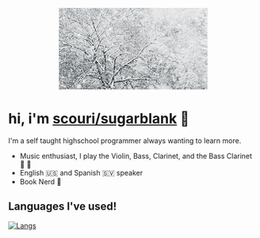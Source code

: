 <p align="center">
  <img src="https://github.com/SugarBlank/SugarBlank/blob/main/assets/Snow.gif">
</p>

# hi, i'm [scouri/sugarblank](https://github.com/SugarBlank) :wave:
I'm a self taught highschool programmer always wanting to learn more.
* Music enthusiast, I play the Violin, Bass, Clarinet, and the Bass Clarinet 🎵 :violin:
* English 🇺🇸 and Spanish 🇸🇻 speaker 
* Book Nerd 📖

## Languages I've used!

[![Langs](https://github-readme-stats.vercel.app/api/top-langs/?username=SugarBlank&layout=compact&theme=nord)](https://github.com/anuraghazra/github-readme-stats)

<!--
**SugarBlank/SugarBlank** is a ✨ _special_ ✨ repository because its `README.md` (this file) appears on your GitHub profile.

Here are some ideas to get you started:

- 🔭 I’m currently working on ...
- 🌱 I’m currently learning ...
- 👯 I’m looking to collaborate on ...
- 🤔 I’m looking for help with ...
- 💬 Ask me about ...
- 📫 How to reach me: ...
- 😄 Pronouns: ...
- ⚡ Fun fact: ...
-->
